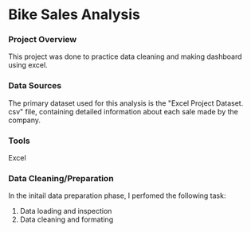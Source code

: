 # Bike Sales Analysis

### Project Overview
This project was done to practice data cleaning and making dashboard using excel.

### Data Sources
The primary dataset used for this analysis is the "Excel Project Dataset. csv" file, containing detailed information about each sale made by the company.

### Tools
Excel

### Data Cleaning/Preparation

In the initail data preparation phase, I perfomed the following task:
1. Data loading and inspection
2. Data cleaning and formating





